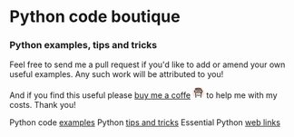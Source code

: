 # Python code boutique
### Python examples, tips and tricks
Feel free to send me a pull request if you'd like to add or amend your own useful examples. Any such work will be attributed to you!

And if you find this useful please [buy me a coffe](https://www.buymeacoffee.com/andykmiles)  <img src="_images/bmac.jpeg" alt="" width="20" height="20"> to help me with my costs. Thank you!


Python code [examples](examples/README.md)
Python [tips and tricks](tips_and_tricks/README.md)
Essential Python [web links](web_links/README.md)
